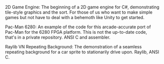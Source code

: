 2D Game Engine: The beginning of a 2D game engine for C#, demonstrating tile-style graphics and the sort. For those of us who want to make simple games but not have to deal with a behemoth like Unity to get started. 

Pac-Man 6280:  An example of the code for this arcade-accurate port of Pac-Man for the 6280 FPGA platform. This is not the up-to-date code, that's in a private repository. ANSI C and assembler. 

Raylib VN Repeating Background:  The demonstration of a seamless repeating background for a car sprite to stationarily drive upon. Raylib, ANSI C. 
